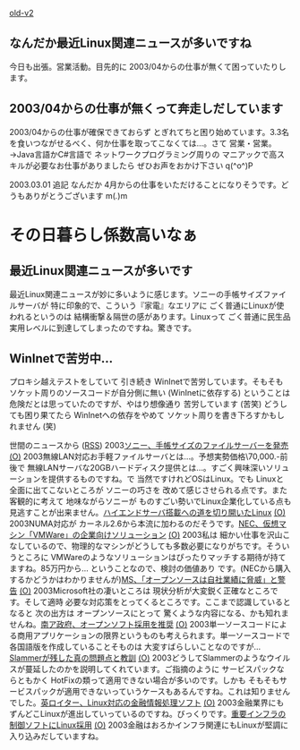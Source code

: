 [old-v2](ig030207-orig.html)

## なんだか最近Linux関連ニュースが多いですね

今日も出張。営業活動。目先的に 2003/04からの仕事が無くて困っていたりします。






## 2003/04からの仕事が無くって奔走しだしています


2003/04からの仕事が確保できておらず とぎれてちと困り始めています。3.3名を食いつながせるべく、何か仕事を取ってこなくては…。さて
営業・営業。
→Java言語かC#言語で ネットワークプログラミング周りの マニアックで高スキルが必要なお仕事がありましたら
ぜひお声をおかけ下さい q(^o^)P

2003.03.01 追記 なんだか 4月からの仕事をいただけることになりそうです。どうもありがとうございます
m(_._)m
# その日暮らし係数高いなぁ

## 最近Linux関連ニュースが多いです


最近Linux関連ニュースが妙に多いように感じます。ソニーの手帳サイズファイルサーバが
特に印象的で、こういう『家電』なエリアに ごく普通にLinuxが使われるというのは
結構衝撃＆隔世の感があります。Linuxって ごく普通に民生品実用レベルに到達してしまったのですね。驚きです。

## WinInetで苦労中…


プロキシ越えテストをしていて 引き続き WinInetで苦労しています。そもそも ソケット周りのソースコードが自分側に無い (WinInetに依存する) ということは危険だとは思っていたのですが、やはり想像通り 苦労しています (苦笑)
どうしても困り果てたら WinInetへの依存をやめて ソケット周りを書き下ろすかもしれません
(笑)



世間のニュースから ([RSS](ig030207-news.xml)) 2003[ソニー、手帳サイズのファイルサーバーを発売](http://biztech.nikkeibp.co.jp/wcs/leaf/CID/onair/biztech/pc/229554) [(O)](http://biztech.nikkeibp.co.jp/wcs/leaf/CID/onair/biztech/pc/229554) 2003無線LAN対応お手軽ファイルサーバとは…。予想実勢価格\70,000.-前後で 無線LANサーバな20GBハードディスク提供とは…。すごく興味深いソリューションを提供するものですね。で 当然ですけれどOSはLinux。でも Linuxと全面に出てこないところが ソニーの巧さを 改めて感じさせられる点です。また 客観的に考えて 地味ながらソニーが ものすごい勢いでLinux企業化している点も見逃すことが出来ません。[ハイエンドサーバ搭載への道を切り開いたLinux](http://www.zdnet.co.jp/enterprise/0302/03/epn24.html) [(O)](http://www.zdnet.co.jp/enterprise/0302/03/epn24.html) 2003NUMA対応が カーネル2.6から本流に加わるのだそうです。[NEC、仮想マシン「VMWare」の企業向けソリューション](http://biztech.nikkeibp.co.jp/wcs/leaf/CID/onair/biztech/comp/229549) [(O)](http://biztech.nikkeibp.co.jp/wcs/leaf/CID/onair/biztech/comp/229549) 2003私は 細かい仕事を沢山こなしているので、物理的なマシンがどうしても多数必要になりがちです。そういうところに VMWareのようなソリューションはぴったりマッチする期待が持てますね。85万円から… ということなので、検討の価値あり です。(NECから購入するかどうかはわかりませんが)[MS、「オープンソースは自社業績に脅威」と警告](http://www.zdnet.co.jp/news/0302/06/nebt_11.html) [(O)](http://www.zdnet.co.jp/news/0302/06/nebt_11.html) 2003Microsoft社の凄いところは 現状分析が大変鋭く正確なところです。そして適時 必要な対応策をとってくるところです。ここまで認識しているとなると 次の出方は オープンソースにとって 驚くような内容になる、かも知れませんね。[南ア政府、オープンソフト採用を推奨](http://www.zdnet.co.jp/news/0302/06/nebt_06.html) [(O)](http://www.zdnet.co.jp/news/0302/06/nebt_06.html) 2003単一ソースコードによる商用アプリケーションの限界というものも考えられます。単一ソースコードで各国語版を作成していることそものは 大変すばらしいことなのですが…[Slammerが残した真の問題点と教訓](http://www.zdnet.co.jp/enterprise/0301/31/epn14.html) [(O)](http://www.zdnet.co.jp/enterprise/0301/31/epn14.html) 2003どうしてSlammerのようなウイルスが蔓延したのかを説明してくれています。ご指摘のように サービスパックならともかく HotFixの類って適用できない場合が多いのです。しかも そもそもサービスパックが適用できないっていうケースもあるんですね。これは知りませんでした。[英ロイター、Linux対応の金融情報処理ソフト](http://biztech.nikkeibp.co.jp/wcs/leaf/CID/onair/biztech/comp/229499) [(O)](http://biztech.nikkeibp.co.jp/wcs/leaf/CID/onair/biztech/comp/229499) 2003金融業界にも ずんどこLinuxが進出していっているのですね。びっくりです。[重要インフラの制御ソフトにLinux採用](http://www.zdnet.co.jp/news/0302/04/nebt_08.html) [(O)](http://www.zdnet.co.jp/news/0302/04/nebt_08.html) 2003金融はおろかインフラ関連にもLinuxが堅調に入り込みだしていますね。